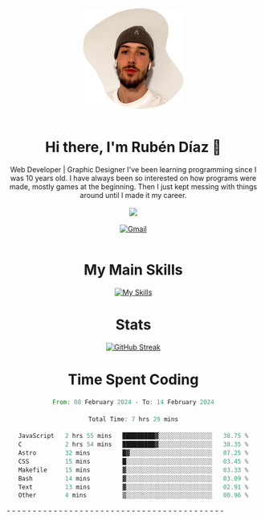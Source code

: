 <div align="center">
	<img height=200 width=200 src="./.img/yo_github_pfp.png" alt="Rubén Díaz" width=200/><br><br>
	
	
 # Hi there, I'm Rubén Díaz 👋

  Web Developer | Graphic Designer
  I've been learning programming since I was 10 years old. I have always been so interested on how programs were made, mostly games at the beginning. Then I just kept messing with things around until I made it my career.
  <br>
  <br>
  <a href="https://www.github.com/rubendiazzz" target="_blank" rel="noreferrer"><img
src="https://img.shields.io/github/followers/rubendiazzz?logo=github&style=for-the-badge&color=red" /></a>


  <a href="mailto:rubendfraga@gmail.com">![Gmail](https://img.shields.io/badge/Gmail-D14836?style=for-the-badge&logo=gmail&logoColor=white)</a><br><br>

  # My Main Skills
  [![My Skills](https://skillicons.dev/icons?i=js,html,css,c,cpp,cs,react,astro,mysql,mongo)](https://skillicons.dev)

  # Stats
  [![GitHub Streak](https://streak-stats.demolab.com?user=rubendiazzz&theme=nord&hide_border=true&border_radius=80&background=45%2C1E2945%2C000000)](https://git.io/streak-stats)


# Time Spent Coding
<!--START_SECTION:waka-->

```rust
From: 08 February 2024 - To: 14 February 2024

Total Time: 7 hrs 29 mins

JavaScript   2 hrs 55 mins   █████████▓░░░░░░░░░░░░░░░   38.75 %
C            2 hrs 54 mins   █████████▓░░░░░░░░░░░░░░░   38.35 %
Astro        32 mins         █▓░░░░░░░░░░░░░░░░░░░░░░░   07.25 %
CSS          15 mins         █░░░░░░░░░░░░░░░░░░░░░░░░   03.45 %
Makefile     15 mins         ▓░░░░░░░░░░░░░░░░░░░░░░░░   03.33 %
Bash         14 mins         ▓░░░░░░░░░░░░░░░░░░░░░░░░   03.09 %
Text         13 mins         ▓░░░░░░░░░░░░░░░░░░░░░░░░   02.91 %
Other        4 mins          ▒░░░░░░░░░░░░░░░░░░░░░░░░   00.96 %
```

<!--END_SECTION:waka-->
</div>
-
-
-
-
-
-
-
-
-
-
-
-
-
-
-
-
-
-
-
-
-
-
-
-
-
-
-
-
-
-
-
-
-
-
-
-
-
-
-
-
-
-
